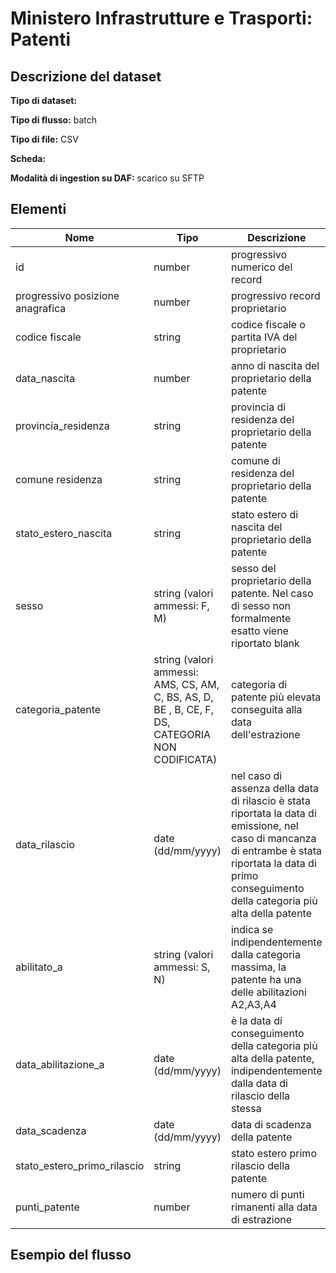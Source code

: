 # Ministero Infrastrutture e Trasporti: Patenti

## Descrizione del dataset

**Tipo di dataset:** 

**Tipo di flusso:** batch

**Tipo di file:** CSV

**Scheda:** 

**Modalità di ingestion su DAF:** scarico su SFTP


## Elementi

| Nome | Tipo   | Descrizione                     |
|------|--------|---------------------------------|
| id | number | progressivo numerico del record |
| progressivo posizione anagrafica | number | progressivo record proprietario |
| codice fiscale | string | codice fiscale o partita IVA del proprietario |
| data_nascita | number | anno di nascita del proprietario della patente |
| provincia_residenza | string | provincia di residenza del proprietario della patente |
| comune residenza | string | comune di residenza del proprietario della patente |
| stato_estero_nascita | string | stato estero di nascita del proprietario della patente |
| sesso | string (valori ammessi: F, M) | sesso del proprietario della patente. Nel caso di sesso non formalmente esatto viene riportato blank |
| categoria_patente | string (valori ammessi: AMS, CS, AM, C, BS, AS, D, BE , B, CE, F, DS, CATEGORIA NON CODIFICATA) | categoria di patente più elevata conseguita alla data dell'estrazione |
| data_rilascio | date (dd/mm/yyyy) | nel caso di assenza della data di rilascio è stata riportata la data di emissione, nel caso di mancanza di entrambe è stata riportata la data di primo conseguimento della categoria più alta della patente |
| abilitato_a | string (valori ammessi: S, N) | indica se indipendentemente dalla categoria massima, la patente ha una delle abilitazioni A2,A3,A4 |
| data_abilitazione_a | date (dd/mm/yyyy) | è la data di conseguimento della categoria più alta della patente, indipendentemente dalla data di rilascio della stessa |
| data_scadenza| date (dd/mm/yyyy) | data di scadenza della patente |
| stato_estero_primo_rilascio | string | stato estero primo rilascio della patente |
| punti_patente | number | numero di punti rimanenti alla data di estrazione |


## Esempio del flusso

```

```

